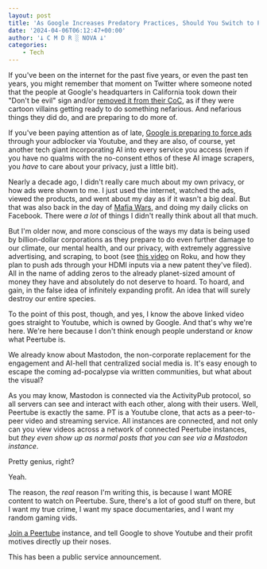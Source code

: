 ```yaml
---
layout: post
title: 'As Google Increases Predatory Practices, Should You Switch to Peertube?'
date: '2024-04-06T06:12:47+00:00'
author: '𐕣 C M D R ░ NOVA 𐕣'
categories:
    - Tech
---
```


<!-- wp:paragraph -->
<p>If you've been on the internet for the past five years, or even the past ten years, you might remember that moment on Twitter where someone noted that the people at Google's headquarters in California took down their "Don't be evil" sign and/or <a href="https://gizmodo.com/google-removes-nearly-all-mentions-of-dont-be-evil-from-1826153393" target="_blank" rel="noreferrer noopener">removed it from their CoC</a>, as if they were cartoon villains getting ready to do something nefarious. And nefarious things they did do, and are preparing to do more of.</p>
<!-- /wp:paragraph -->

<!-- wp:paragraph -->
<p>If you've been paying attention as of late, <a href="https://gizmodo.com/youtube-threatens-to-cut-off-ad-blocker-users-after-jus-1850594899" target="_blank" rel="noreferrer noopener">Google is preparing to force ads</a> through your adblocker via Youtube, and they are also, of course, yet another tech giant incorporating AI into every service you access (even if you have no qualms with the no-consent ethos of these AI image scrapers, you <em>have</em> to care about your privacy, just a little bit).</p>
<!-- /wp:paragraph -->

<!-- wp:paragraph -->
<p>Nearly a decade ago, I didn't really care much about my own privacy, or how ads were shown to me. I just used the internet, watched the ads, viewed the products, and went about my day as if it wasn't a big deal. But that was also back in the day of <a href="https://en.wikipedia.org/wiki/Mafia_Wars" target="_blank" rel="noreferrer noopener">Mafia Wars</a>, and doing my daily clicks on Facebook. There were <em>a lot</em> of things I didn't really think about all that much.</p>
<!-- /wp:paragraph -->

<!-- wp:paragraph -->
<p>But I'm older now, and more conscious of the ways my data is being used by billion-dollar corporations as they prepare to do even further damage to our climate, our mental health, and our privacy, with extremely aggressive advertising, and scraping, to boot (see <a href="https://youtu.be/narqU0RruJY?si=kJyP7anB8qyo54OT" target="_blank" rel="noreferrer noopener">this video</a> on Roku, and how they plan to push ads through your HDMI inputs via a new patent they've filed). All in the name of adding zeros to the already planet-sized amount of money they have and absolutely do not deserve to hoard. To hoard, and gain, in the false idea of infinitely expanding profit. An idea that will surely destroy our entire species.</p>
<!-- /wp:paragraph -->

<!-- wp:paragraph -->
<p>To the point of this post, though, and yes, I know the above linked video goes straight to Youtube, which is owned by Google. And that's why we're here. We're here because I don't think enough people understand or <em>know</em> what Peertube is.</p>
<!-- /wp:paragraph -->

<!-- wp:paragraph -->
<p>We already know about Mastodon, the non-corporate replacement for the engagement and AI-hell that centralized social media is. It's easy enough to escape the coming ad-pocalypse via written communities, but what about the visual?</p>
<!-- /wp:paragraph -->

<!-- wp:paragraph -->
<p>As you may know, Mastodon is connected via the ActivityPub protocol, so all servers can see and interact with each other, along with their users. Well, Peertube is exactly the same. PT is a Youtube clone, that acts as a peer-to-peer video and streaming service. All instances are connected, and not only can you view videos across a network of connected Peertube instances, but <em>they even show up as normal posts that you can see via a Mastodon instance</em>.</p>
<!-- /wp:paragraph -->

<!-- wp:paragraph -->
<p>Pretty genius, right?</p>
<!-- /wp:paragraph -->

<!-- wp:paragraph -->
<p>Yeah.</p>
<!-- /wp:paragraph -->

<!-- wp:paragraph -->
<p>The reason, the <em>real</em> reason I'm writing this, is because I want MORE content to watch on Peertube. Sure, there's a lot of good stuff on there, but I want my true crime, I want my space documentaries, and I want my random gaming vids.</p>
<!-- /wp:paragraph -->

<!-- wp:paragraph -->
<p><a href="https://joinpeertube.org/en_US" target="_blank" rel="noreferrer noopener">Join a Peertube</a> instance, and tell Google to shove Youtube and their profit motives directly up their noses.</p>
<!-- /wp:paragraph -->

<!-- wp:paragraph -->
<p>This has been a public service announcement.</p>
<!-- /wp:paragraph -->
